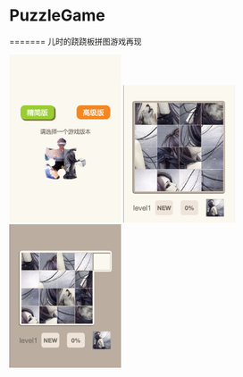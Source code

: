 # PuzzleGame

=======
儿时的跷跷板拼图游戏再现

<img src="pg-01.png" style="width:200px;display:inline;">
<img src="pg-02.png" style="width:200px;display:inline;">
<img src="pg-03.png" style="width:200px;display:inline;">

